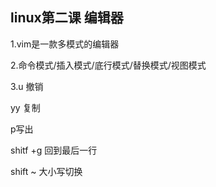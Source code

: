 ## linux第二课  编辑器

1.vim是一款多模式的编辑器

2.命令模式/插入模式/底行模式/替换模式/视图模式

3.u 撤销

yy 复制

p写出

shitf +g 回到最后一行

shift ~ 大小写切换

